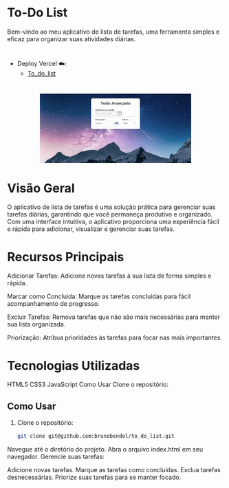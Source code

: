 # To-Do List

Bem-vindo ao meu aplicativo de lista de tarefas, uma ferramenta simples e eficaz para organizar suas atividades diárias.

#

- Deploy Vercel ☁️:
  - [To_do_list](https://to-do-list-psi-eosin-49.vercel.app/)

#

<p align="center">
  <img alt="To-Do List App" src="img/print.png" width="70%">
</p>

# Visão Geral

O aplicativo de lista de tarefas é uma solução prática para gerenciar suas tarefas diárias, garantindo que você permaneça produtivo e organizado. Com uma interface intuitiva, o aplicativo proporciona uma experiência fácil e rápida para adicionar, visualizar e gerenciar suas tarefas.

# Recursos Principais

Adicionar Tarefas: Adicione novas tarefas à sua lista de forma simples e rápida.

Marcar como Concluída: Marque as tarefas concluídas para fácil acompanhamento de progresso.

Excluir Tarefas: Remova tarefas que não são mais necessárias para manter sua lista organizada.

Priorização: Atribua prioridades às tarefas para focar nas mais importantes.

# Tecnologias Utilizadas

HTML5
CSS3
JavaScript
Como Usar
Clone o repositório:

## Como Usar

1. Clone o repositório:

   ```bash
   git clone git@github.com:brunobendel/to_do_list.git
   ```

Navegue até o diretório do projeto.
Abra o arquivo index.html em seu navegador.
Gerencie suas tarefas:

Adicione novas tarefas.
Marque as tarefas como concluídas.
Exclua tarefas desnecessárias.
Priorize suas tarefas para se manter focado.
